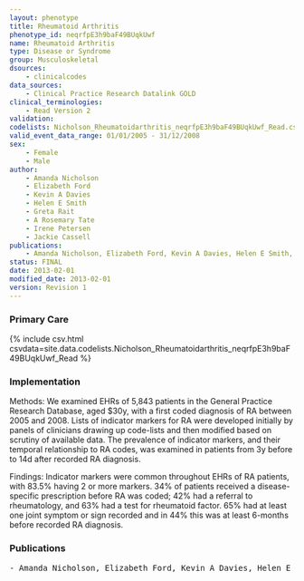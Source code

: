 ```yaml
---
layout: phenotype
title: Rheumatoid Arthritis
phenotype_id: neqrfpE3h9baF49BUqkUwf
name: Rheumatoid Arthritis
type: Disease or Syndrome
group: Musculoskeletal
dsources: 
    - clinicalcodes
data_sources:
    - Clinical Practice Research Datalink GOLD
clinical_terminologies:
    - Read Version 2
validation:
codelists: Nicholson_Rheumatoidarthritis_neqrfpE3h9baF49BUqkUwf_Read.csv
valid_event_data_range: 01/01/2005 - 31/12/2008
sex:
    - Female
    - Male
author:
    - Amanda Nicholson
    - Elizabeth Ford
    - Kevin A Davies
    - Helen E Smith
    - Greta Rait
    - A Rosemary Tate
    - Irene Petersen
    - Jackie Cassell    
publications:
    - Amanda Nicholson, Elizabeth Ford, Kevin A Davies, Helen E Smith, Greta Rait, A Rosemary Tate, Irene Petersen, Jackie Cassell, Optimising Use of Electronic Health Records to Describe the Presentation of Rheumatoid Arthritis in Primary Care A Strategy for Developing Code Lists. PLoS ONE, 8:2, 2013.
status: FINAL
date: 2013-02-01
modified_date: 2013-02-01
version: Revision 1
---
```


### Primary Care

{% include csv.html csvdata=site.data.codelists.Nicholson_Rheumatoidarthritis_neqrfpE3h9baF49BUqkUwf_Read %}

### Implementation

Methods: We examined EHRs of 5,843 patients in the General Practice Research Database, aged $30y, with a first coded
diagnosis of RA between 2005 and 2008. Lists of indicator markers for RA were developed initially by panels of clinicians
drawing up code-lists and then modified based on scrutiny of available data. The prevalence of indicator markers, and their
temporal relationship to RA codes, was examined in patients from 3y before to 14d after recorded RA diagnosis.

Findings: Indicator markers were common throughout EHRs of RA patients, with 83.5% having 2 or more markers. 34% of
patients received a disease-specific prescription before RA was coded; 42% had a referral to rheumatology, and 63% had a
test for rheumatoid factor. 65% had at least one joint symptom or sign recorded and in 44% this was at least 6-months
before recorded RA diagnosis.

### Publications

<pre>
- Amanda Nicholson, Elizabeth Ford, Kevin A Davies, Helen E Smith, Greta Rait, A Rosemary Tate, Irene Petersen, Jackie Cassell, Optimising Use of Electronic Health Records to Describe the Presentation of Rheumatoid Arthritis in Primary Care A Strategy for Developing Code Lists. PLoS ONE, 8:2, 2013.
</pre>